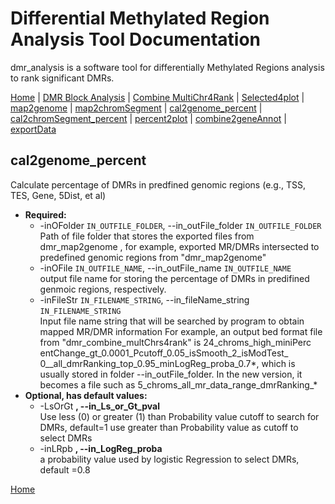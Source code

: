 # Differential Methylated Region Analysis Tool Documentation

dmr_analysis is a software tool for differentially Methylated Regions analysis to rank significant DMRs.



[Home](index.md) | [DMR Block Analysis](dmr_analysis_block.md) | [Combine MultiChr4Rank](dmr_combine_multChrs4rank.md) | [Selected4plot](dmr_selected4plot.md) | [map2genome](dmr_map2genome.md) | [map2chromSegment](dmr_map2chromSegment.md) | [cal2genome_percent](dmr_cal2genome_percent.md) | [cal2chromSegment_percent](dmr_cal2chromSegment_percent.md) | [percent2plot](dmr_percent2plot.md) | [combine2geneAnnot](dmr_combine2geneAnnot.md) | [exportData](dmr_exportData.md)

## cal2genome_percent

Calculate percentage of DMRs in predfined genomic regions (e.g., TSS, TES, Gene, 5Dist, et al)
<ul>
  <li>
    <strong>Required:</strong>
    <ul>
      <li>-inOFolder <code>IN_OUTFILE_FOLDER</code>, --in_outFile_folder <code>IN_OUTFILE_FOLDER</code><br>
          Path of file folder that stores the exported files from dmr_map2genome , for example, exported MR/DMRs intersected to predefined genomic regions from "dmr_map2genome"
      </li>
      <li>-inOFile <code>IN_OUTFILE_NAME</code>, --in_outFile_name <code>IN_OUTFILE_NAME</code><br>
          output file name for storing the percentage of DMRs in predifined genmoic regions, respectively.
      </li>
      <li>-inFileStr <code>IN_FILENAME_STRING</code>, --in_fileName_string <code>IN_FILENAME_STRING</code><br>
          Input file name string that will be searched by program to obtain mapped MR/DMR information For example, an output bed format file from "dmr_combine_multChrs4rank" is 24_chroms_high_miniPerc entChange_gt_0.0001_Pcutoff_0.05_isSmooth_2_isModTest_ 0__all_dmrRanking_top_0.95_minLogReg_proba_0.7*, which is usually stored in folder --in_outFile_folder. In the new version, it becomes a file such as 5_chroms_all_mr_data_range_dmrRanking_*
      </li>
    </ul>
  </li>
  <li>
    <strong>Optional, has default values:</strong>
    <ul>
      <li>-LsOrGt <strong>, --in_Ls_or_Gt_pval </strong><br>
          Use less (0) or greater (1) than Probability value cutoff to search for DMRs, default=1 use greater than Probability value as cutoff to select DMRs
      </li>
      <li>-inLRpb <strong>, --in_LogReg_proba </strong><br>
          a probability value used by logistic Regression to select DMRs, default =0.8
      </li>
    </ul>
  </li>
</ul>


[Home](index.md)
